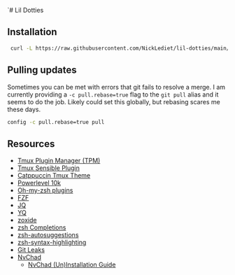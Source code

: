 `# Lil Dotties

## Installation
```bash
 curl -L https://raw.githubusercontent.com/NickLediet/lil-dotties/main/install.sh | bash
```

## Pulling updates
Sometimes you can be met with errors that git fails to resolve a merge.  I am currently providing a `-c pull.rebase=true` flag to the `git pull` alias and it seems to do the job.  Likely could set this globally, but rebasing scares me these days. 
```sh
config -c pull.rebase=true pull
```

## Resources

- [Tmux Plugin Manager (TPM)](https://github.com/tmux-plugins/tpm)
- [Tmux Sensible Plugin](https://github.com/tmux-plugins/tmux-sensible)
- [Catppuccin Tmux Theme](https://github.com/catppuccin/tmux)
- [Powerlevel 10k](https://github.com/romkatv/powerlevel10k)
- [Oh-my-zsh plugins](https://github.com/ohmyzsh/ohmyzsh/tree/master/plugins)
- [FZF](https://github.com/junegunn/fzf)
- [JQ](https://jqlang.github.io/jq/)
- [YQ](https://github.com/mikefarah/yq)
- [zoxide](https://github.com/ajeetdsouza/zoxide)
- [zsh Completions](https://github.com/zsh-users/zsh-completions)
- [zsh-autosuggestions](https://github.com/zsh-users/zsh-autosuggestions)
- [zsh-syntax-highlighting](https://github.com/zsh-users/zsh-syntax-highlighting)
- [Git Leaks](https://github.com/gitleaks/gitleaks)
- [NvChad](https://github.com/NvChad/NvChad)
    - [NvChad (Un)Installation Guide](https://nvchad.com/docs/quickstart/install)
